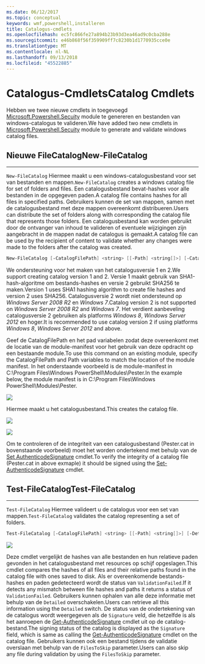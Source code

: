 ```yaml
---
ms.date: 06/12/2017
ms.topic: conceptual
keywords: wmf,powershell,installeren
title: Catalogus-cmdlets
ms.openlocfilehash: ec5fc866fe27a894b23b93d3ea46ad9c0cba288e
ms.sourcegitcommit: e46b868f56f359909ff7c8230b1d1770935cce0e
ms.translationtype: MT
ms.contentlocale: nl-NL
ms.lasthandoff: 09/13/2018
ms.locfileid: "45522885"
---
```

# <a name="catalog-cmdlets"></a><span data-ttu-id="a7443-103">Catalogus-Cmdlets</span><span class="sxs-lookup"><span data-stu-id="a7443-103">Catalog Cmdlets</span></span>

<span data-ttu-id="a7443-104">Hebben we twee nieuwe cmdlets in toegevoegd [Microsoft.Powershell.Secuity](https://technet.microsoft.com/library/hh847877.aspx) module te genereren en bestanden van windows-catalogus te valideren.</span><span class="sxs-lookup"><span data-stu-id="a7443-104">We have added two new cmdlets in [Microsoft.Powershell.Secuity](https://technet.microsoft.com/library/hh847877.aspx) module to generate and validate windows catalog files.</span></span>

## <a name="new-filecatalog"></a><span data-ttu-id="a7443-105">Nieuwe FileCatalog</span><span class="sxs-lookup"><span data-stu-id="a7443-105">New-FileCatalog</span></span>
--------------------------------

<span data-ttu-id="a7443-106">`New-FileCatalog` Hiermee maakt u een windows-catalogusbestand voor set van bestanden en mappen.</span><span class="sxs-lookup"><span data-stu-id="a7443-106">`New-FileCatalog` creates a windows catalog file for set of folders and files.</span></span> <span data-ttu-id="a7443-107">Een catalogusbestand bevat-hashes voor alle bestanden in de opgegeven paden.</span><span class="sxs-lookup"><span data-stu-id="a7443-107">A catalog file contains hashes for all files in specified paths.</span></span> <span data-ttu-id="a7443-108">Gebruikers kunnen de set van mappen, samen met de catalogusbestand met deze mappen overeenkomt distribueren.</span><span class="sxs-lookup"><span data-stu-id="a7443-108">Users can distribute the set of folders along with corresponding the catalog file that represents those folders.</span></span> <span data-ttu-id="a7443-109">Een catalogusbestand kan worden gebruikt door de ontvanger van inhoud te valideren of eventuele wijzigingen zijn aangebracht in de mappen nadat de catalogus is gemaakt.</span><span class="sxs-lookup"><span data-stu-id="a7443-109">A catalog file can be used by the recipient of content to validate whether any changes were made to the folders after the catalog was created.</span></span>

```powershell
New-FileCatalog [-CatalogFilePath] <string> [[-Path] <string[]>] [-CatalogVersion <int>] [-WhatIf] [-Confirm] [<CommonParameters>]
```
<span data-ttu-id="a7443-110">We ondersteuning voor het maken van het catalogusversie 1 en 2.</span><span class="sxs-lookup"><span data-stu-id="a7443-110">We support creating catalog version 1 and 2.</span></span> <span data-ttu-id="a7443-111">Versie 1 maakt gebruik van SHA1-hash-algoritme om bestands-hashes en versie 2 gebruikt SHA256 te maken.</span><span class="sxs-lookup"><span data-stu-id="a7443-111">Version 1 uses SHA1 hashing algorithm to create file hashes and version 2 uses SHA256.</span></span> <span data-ttu-id="a7443-112">Catalogusversie 2 wordt niet ondersteund op *Windows Server 2008 R2* en *Windows 7*.</span><span class="sxs-lookup"><span data-stu-id="a7443-112">Catalog version 2 is not supported on *Windows Server 2008 R2* and *Windows 7*.</span></span> <span data-ttu-id="a7443-113">Het verdient aanbeveling catalogusversie 2 gebruiken als platforms *Windows 8*, *Windows Server 2012* en hoger.</span><span class="sxs-lookup"><span data-stu-id="a7443-113">It is recommended to use catalog version 2 if using platforms *Windows 8*, *Windows Server 2012* and above.</span></span>

<span data-ttu-id="a7443-114">Geef de CatalogFilePath en het pad variabelen zodat deze overeenkomt met de locatie van de module-manifest voor het gebruik van deze opdracht op een bestaande module.</span><span class="sxs-lookup"><span data-stu-id="a7443-114">To use this command on an existing module, specify the CatalogFilePath and Path variables to match the location of the module manifest.</span></span> <span data-ttu-id="a7443-115">In het onderstaande voorbeeld is de module-manifest in C:\Program Files\Windows PowerShell\Modules\Pester.</span><span class="sxs-lookup"><span data-stu-id="a7443-115">In the example below, the module manifest is in C:\Program Files\Windows PowerShell\Modules\Pester.</span></span>

![](../images/NewFileCatalog.jpg)

<span data-ttu-id="a7443-116">Hiermee maakt u het catalogusbestand.</span><span class="sxs-lookup"><span data-stu-id="a7443-116">This creates the catalog file.</span></span>

![](../images/CatalogFile1.jpg)

![](../images/CatalogFile2.jpg)

<span data-ttu-id="a7443-117">Om te controleren of de integriteit van een catalogusbestand (Pester.cat in bovenstaande voorbeeld) moet het worden ondertekend met behulp van de [Set AuthenticodeSignature](https://technet.microsoft.com/library/hh849819.aspx) cmdlet.</span><span class="sxs-lookup"><span data-stu-id="a7443-117">To verify the integrity of a catalog file (Pester.cat in above exmaple) it should be signed using the [Set-AuthenticodeSignature](https://technet.microsoft.com/library/hh849819.aspx) cmdlet.</span></span>


## <a name="test-filecatalog"></a><span data-ttu-id="a7443-118">Test-FileCatalog</span><span class="sxs-lookup"><span data-stu-id="a7443-118">Test-FileCatalog</span></span>
--------------------------------

<span data-ttu-id="a7443-119">`Test-FileCatalog` Hiermee valideert u de catalogus voor een set van mappen.</span><span class="sxs-lookup"><span data-stu-id="a7443-119">`Test-FileCatalog` validates the catalog representing a set of folders.</span></span>

```powershell
Test-FileCatalog [-CatalogFilePath] <string> [[-Path] <string[]>] [-Detailed] [-FilesToSkip <string[]>] [-WhatIf] [-Confirm] [<CommonParameters>]
```

![](../images/TestFileCatalog.jpg)

<span data-ttu-id="a7443-120">Deze cmdlet vergelijkt de hashes van alle bestanden en hun relatieve paden gevonden in het catalogusbestand met resources op schijf opgeslagen.</span><span class="sxs-lookup"><span data-stu-id="a7443-120">This cmdlet compares the hashes of all files and their relative paths found in the catalog file with ones saved to disk.</span></span> <span data-ttu-id="a7443-121">Als er overeenkomende bestands-hashes en paden gedetecteerd wordt de status van `ValidationFailed`.</span><span class="sxs-lookup"><span data-stu-id="a7443-121">If it detects any mismatch between file hashes and paths it returns a status of `ValidationFailed`.</span></span>
<span data-ttu-id="a7443-122">Gebruikers kunnen ophalen van alle deze informatie met behulp van de `Detailed` overschakelen.</span><span class="sxs-lookup"><span data-stu-id="a7443-122">Users can retrieve all this information using the `Detailed` switch.</span></span> <span data-ttu-id="a7443-123">De status van de ondertekening van de catalogus wordt weergegeven als de `Signature` veld, die hetzelfde is als het aanroepen de [Get-AuthenticodeSignature](https://technet.microsoft.com/library/hh849805.aspx) cmdlet uit op de catalog-bestand.</span><span class="sxs-lookup"><span data-stu-id="a7443-123">The signing status of the catalog is displayed as the `Signature` field, which is same as calling the [Get-AuthenticodeSignature](https://technet.microsoft.com/library/hh849805.aspx) cmdlet on the catalog file.</span></span>
<span data-ttu-id="a7443-124">Gebruikers kunnen ook een bestand tijdens de validatie overslaan met behulp van de `FilesToSkip` parameter.</span><span class="sxs-lookup"><span data-stu-id="a7443-124">Users can also skip any file during validation by using the `FilesToSkip` parameter.</span></span>

